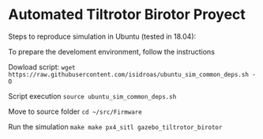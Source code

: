 # Automated Tiltrotor Birotor Proyect

Steps to reproduce simulation in Ubuntu (tested in 18.04):


To prepare the develoment environment, follow the instructions

Dowload script:
`wget https://raw.githubusercontent.com/isidroas/ubuntu_sim_common_deps.sh -O ` 

Script execution
`source ubuntu_sim_common_deps.sh` 

Move to source folder 
`cd ~/src/Firmware` 

Run the simulation 
`make make px4_sitl gazebo_tiltrotor_birotor`
